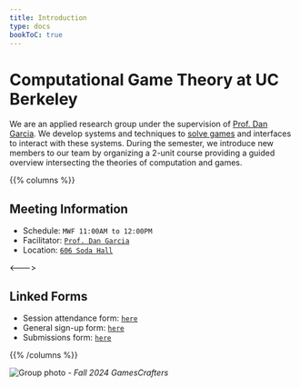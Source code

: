 ```yaml
---
title: Introduction
type: docs
bookToC: true
---
```


# **Computational Game Theory at UC Berkeley**

We are an applied research group under the supervision of [Prof. Dan Garcia](https://people.eecs.berkeley.edu/~ddgarcia/). We develop systems and techniques to [solve games](https://en.wikipedia.org/wiki/Solved_game) and interfaces to interact with these systems. During the semester, we introduce new members to our team by organizing a 2-unit course providing a guided overview intersecting the theories of computation and games.

{{% columns %}}

## **Meeting Information**

<div>
<ul>
  <li>Schedule: <code>MWF 11:00AM to 12:00PM</code></li>
  <li>Facilitator: <a href="https://people.eecs.berkeley.edu/~ddgarcia/"><code>Prof. Dan Garcia</code></a></li>
  <li>Location: <a href="https://www.google.com/maps/place/EECS+Computer+Science+Division+Soda+Hall/@37.8753164,-122.2589183,19.48z/data=!4m6!3m5!1s0x80857c23cec17a61:0xd6e1f085d0308711!8m2!3d37.8756714!4d-122.2585253!16s%2Fg%2F12hl2qncc?entry=ttu"><code>606 Soda Hall</code></a></li>
</ul>
</div>

<--->

## **Linked Forms**

<div>
<ul>
  <li>Session attendance form: <a href="https://forms.gle/89xuNuLGVwkovnRZ7"><code>here</code></a></li>
  <li>General sign-up form: <a href="https://forms.gle/AmL3j1de9XDTSRrQ9"><code>here</code></a></li>
  <li>Submissions form: <a href="https://forms.gle/M2RYf3aVRL4cmZLeA"><code>here</code></a></li>
</ul>
</div>

{{% /columns %}}

![Group photo](/GamesCrafters2024FaDenoised.jpg)
*- Fall 2024 GamesCrafters*
